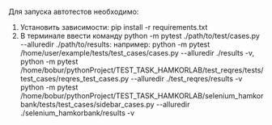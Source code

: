 
Для запуска автотестов необходимо:
1) Установить зависимости: pip install -r requirements.txt
2) В терминале ввести команду python -m pytest ./path/to/test/cases.py --alluredir ./path/to/results:
   например: python -m pytest /home/user/example/tests/test_cases/cases.py --alluredir ./results -v,
    python -m pytest /home/bobur/pythonProject/TEST_TASK_HAMKORLAB/test_reqres/tests/test_cases/reqres_test_cases.py --alluredir ./test_reqres/results -v
   python -m pytest /home/bobur/pythonProject/TEST_TASK_HAMKORLAB/selenium_hamkorbank/tests/test_cases/sidebar_cases.py --alluredir ./selenium_hamkorbank/results -v



